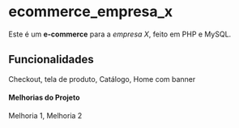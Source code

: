 # ecommerce_empresa_x
Este é um **e-commerce** para a *empresa X*, feito em PHP e MySQL.

## Funcionalidades

Checkout, tela de produto, Catálogo, Home com banner

#### Melhorias do Projeto

Melhoria 1, Melhoria 2
